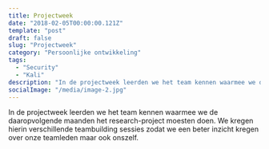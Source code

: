```yaml
---
title: Projectweek
date: "2018-02-05T00:00:00.121Z"
template: "post"
draft: false
slug: "Projectweek"
category: "Persoonlijke ontwikkeling"
tags:
  - "Security"
  - "Kali"
description: "In de projectweek leerden we het team kennen waarmee we de daaropvolgende maanden het research-project moesten doen ..."
socialImage: "/media/image-2.jpg"
---
```


<!-- ![Ida](/media/portfolio/ida.png) -->

In de projectweek leerden we het team kennen waarmee we de daaropvolgende maanden het research-project moesten doen. We kregen hierin verschillende teambuilding sessies zodat we een beter inzicht kregen over onze teamleden maar ook onszelf.

